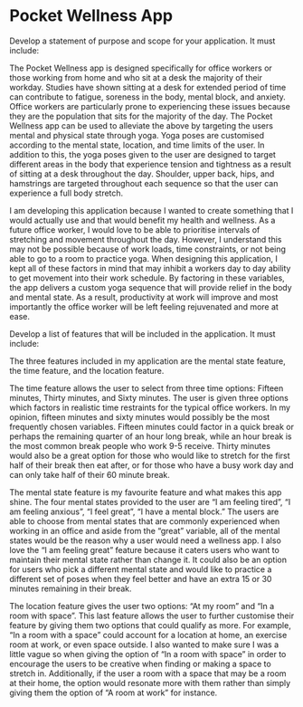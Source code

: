 # Pocket Wellness App 

Develop a statement of purpose and scope for your application. It must include:

The Pocket Wellness app is designed specifically for office workers or those working from home and who sit at a desk the majority of their workday. Studies have shown sitting at a desk for extended period of time can contribute to fatigue, soreness in the body, mental block, and anxiety. Office workers are particularly prone to experiencing these issues because they are the population that sits for the majority of the day. The Pocket Wellness app can be used to alleviate  the above by targeting the users mental and physical state through yoga. Yoga poses are customised according to the mental state, location, and time limits of the user. In addition to this, the yoga poses given to the user are designed to target different areas in the body that experience tension and tightness as a result of sitting at a desk throughout the day. Shoulder, upper back, hips, and hamstrings are targeted throughout each sequence so that the user can experience a full body stretch.

I am developing this application because I wanted to create something that I would actually use and that would benefit my health and wellness. As a future office worker, I would love to be able to prioritise intervals of stretching and movement throughout the day. However, I understand this may not be possible because of work loads, time constraints, or not being able to go to a room to practice yoga. When designing this application, I kept all of these factors in mind that may inhibit a workers day to day ability to get movement into their work schedule.  By factoring in these variables, the app delivers a custom yoga sequence that will provide relief in the body and mental state. As a result, productivity at work will improve and most importantly the office worker will be left feeling rejuvenated and more at ease.   

Develop a list of features that will be included in the application. It must include:

The three features included in my application are the mental state feature, the time feature, and the location feature. 

The time feature allows the user to select from three time options: Fifteen minutes, Thirty minutes, and Sixty minutes. The user is given three options which factors in realistic time restraints for the typical office workers. In my opinion, fifteen minutes and sixty minutes would possibly be the most frequently chosen variables. Fifteen minutes could factor in a quick break or perhaps the remaining quarter of an hour long break, while an hour break is the most common break people who work 9-5 receive.  Thirty minutes would also be a great option for those who would like to stretch for the first half of their break then eat after, or for those who have a busy work day and can only take half of their 60 minute break. 

The mental state feature is my favourite feature and what makes this app shine. The four  mental states provided to the user are “I am feeling tired”, “I am feeling anxious”, “I feel great”, “I have a mental block.”  The users are able to choose from mental states that are commonly experienced when working in an office and aside from the “great” variable, all of the mental states would be the reason why a user would need a wellness app. I also love the “I am feeling great” feature because it caters users who  want to maintain their mental state rather than change it. It could also be an option for users who pick a different mental state and would like to practice a different set of poses when they feel better and have an extra 15 or 30 minutes remaining in their break. 

The location feature gives the user two options: “At my room” and “In a room with space”. This last feature allows the user to further customise their feature by giving them two options that could qualify as more. For example, “In a room with a space” could account for a location at home, an exercise room at work, or even space outside. I also wanted to make sure I was a little vague so when giving the option of “In a room with space” in order to encourage the users to be creative when finding or making a space to stretch in. Additionally, if the user a room with a space that may be a room at their home, the option would resonate more with them rather than simply giving them the option of “A room at work” for instance. 


     